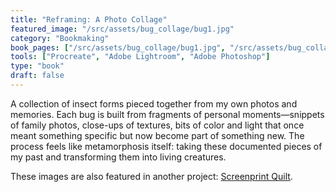 ```yaml
---
title: "Reframing: A Photo Collage"
featured_image: "/src/assets/bug_collage/bug1.jpg"
category: "Bookmaking"
book_pages: ["/src/assets/bug_collage/bug1.jpg", "/src/assets/bug_collage/bug2.jpg", "/src/assets/bug_collage/bug3.jpg", "/src/assets/bug_collage/bug4.jpg", "/src/assets/bug_collage/bug5.jpg", "/src/assets/bug_collage/bug6.jpg", "/src/assets/bug_collage/bug7.jpg", "/src/assets/bug_collage/bug8.jpg"]
tools: ["Procreate", "Adobe Lightroom", "Adobe Photoshop"]
type: "book"
draft: false
---
```


A collection of insect forms pieced together from my own photos and memories. Each bug is built from fragments of personal moments—snippets of family photos, close-ups of textures, bits of color and light that once meant something specific but now become part of something new. The process feels like metamorphosis itself: taking these documented pieces of my past and transforming them into living creatures.

These images are also featured in another project: [Screenprint Quilt](/portfolio/quilt_print).